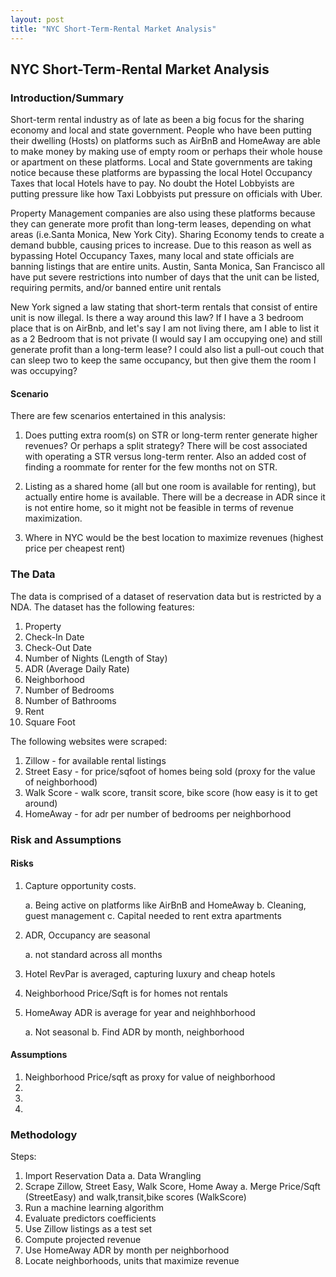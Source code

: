 ```yaml
---
layout: post
title: "NYC Short-Term-Rental Market Analysis"
---
```

## NYC Short-Term-Rental Market Analysis

### Introduction/Summary
Short-term rental industry as of late as been a big focus for the sharing economy and local and state government. People who have been putting their dwelling (Hosts) on platforms such as AirBnB and HomeAway are able to make money by making use of empty room or perhaps their whole house or apartment on these platforms. Local and State governments are taking notice because these platforms are bypassing the local Hotel Occupancy Taxes that local Hotels have to pay. No doubt the Hotel Lobbyists are putting pressure like how Taxi Lobbyists put pressure on officials with Uber.

Property Management companies are also using these platforms because they can generate more profit than long-term leases, depending on what areas (i.e.Santa Monica, New York City). Sharing Economy tends to create a demand bubble, causing prices to increase. Due to this reason as well as bypassing Hotel Occupancy Taxes, many local and state officials are banning listings that are entire units. Austin, Santa Monica, San Francisco all have put severe restrictions into number of days that the unit can be listed, requiring permits, and/or banned entire unit rentals

New York signed a law stating that short-term rentals that consist of entire unit is now illegal. Is there a way around this law? If I have a 3 bedroom place that is on AirBnb, and let's say I am not living there, am I able to list it as a 2 Bedroom that is not private (I would say I am occupying one) and still generate profit than a long-term lease? I could also list a pull-out couch that can sleep two to keep the same occupancy, but then give them the room I was occupying?

#### Scenario
There are few scenarios entertained in this analysis:

1. Does putting extra room(s) on STR or long-term renter generate higher revenues? Or perhaps a split strategy?
There will be cost associated with operating a STR versus long-term renter. Also an added cost of finding a roommate for renter for the few months not on STR.

2. Listing as a shared home (all but one room is available for renting), but actually entire home is available. 
There will be a decrease in ADR since it is not entire home, so it might not be feasible in terms of revenue maximization.

3. Where in NYC would be the best location to maximize revenues (highest price per cheapest rent)


### The Data

The data is comprised of a dataset of reservation data but is restricted by a NDA. The dataset has the following features:

1. Property
2. Check-In Date
3. Check-Out Date
4. Number of Nights (Length of Stay)
5. ADR (Average Daily Rate)
6. Neighborhood
7. Number of Bedrooms
8. Number of Bathrooms
9. Rent
10. Square Foot

The following websites were scraped:

1. Zillow - for available rental listings
2. Street Easy - for price/sqfoot of homes being sold (proxy for the value of neighborhood)
3. Walk Score - walk score, transit score, bike score (how easy is it to get around)
4. HomeAway - for adr per number of bedrooms per neighborhood


### Risk and Assumptions

#### Risks
1. Capture opportunity costs. 

	a. Being active on platforms like AirBnB and HomeAway
	b. Cleaning, guest management
	c. Capital needed to rent extra apartments
2. ADR, Occupancy are seasonal

	a. not standard across all months
3. Hotel RevPar is averaged, capturing luxury and cheap hotels
4. Neighborhood Price/Sqft is for homes not rentals
5. HomeAway ADR is average for year and neighhborhood

	a. Not seasonal
	b. Find ADR by month, neighborhood


#### Assumptions

1. Neighborhood Price/sqft as proxy for value of neighborhood
2.
3.
4.

### Methodology
Steps:

1. Import Reservation Data
	a. Data Wrangling 
2. Scrape Zillow, Street Easy, Walk Score, Home Away
	a. Merge Price/Sqft (StreetEasy) and walk,transit,bike scores (WalkScore)
3. Run a machine learning algorithm
4. Evaluate predictors coefficients
5. Use Zillow listings as a test set
6. Compute projected revenue
7. Use HomeAway ADR by month per neighborhood
8. Locate neighborhoods, units that maximize revenue





